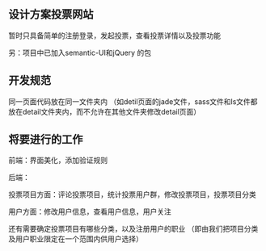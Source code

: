 ## 设计方案投票网站 ##

暂时只具备简单的注册登录，发起投票，查看投票详情以及投票功能

另：项目中已加入semantic-UI和jQuery 的包

## 开发规范 ##
同一页面代码放在同一文件夹内
（如detil页面的jade文件，sass文件和ls文件都放在detail文件夹内，而不允许在其他文件夹修改detail页面）

## 将要进行的工作 ##
前端：界面美化，添加验证规则

后端：

  投票项目方面：评论投票项目，统计投票用户群，修改投票项目，投票项目分类
  
  用户方面：修改用户信息，查看用户信息，用户关注

还有需要确定投票项目有哪些分类，以及注册用户的职业
（即由我们把项目分类及用户职业限定在一个范围内供用户选择）
